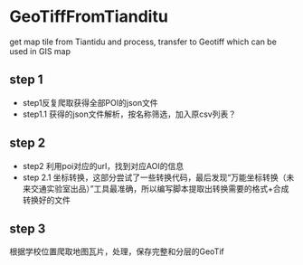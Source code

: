 # GeoTiffFromTianditu
get map tile from Tiantidu and process, transfer to Geotiff which can be used in GIS map

## step 1 
- step1反复爬取获得全部POI的json文件
- step1.1 获得的json文件解析，按名称筛选，加入原csv列表？
## step 2
- step2 利用poi对应的url，找到对应AOI的信息
- step 2.1 坐标转换，这部分尝试了一些转换代码，最后发现“万能坐标转换（未来交通实验室出品）”工具最准确，所以编写脚本提取出转换需要的格式+合成转换好的文件
## step 3
根据学校位置爬取地图瓦片，处理，保存完整和分层的GeoTif
